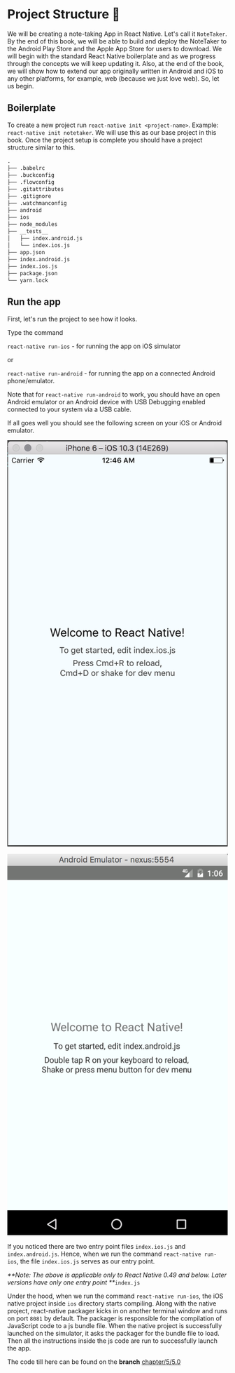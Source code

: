 # Project Structure 🏢

We will be creating a note-taking App in React Native. Let's call it `NoteTaker`. By the end of this book, we will be able to build and deploy the NoteTaker to the Android Play Store and the Apple App Store for users to download. We will begin with the standard React Native boilerplate and as we progress through the concepts we will keep updating it. Also, at the end of the book, we will show how to extend our app originally written in Android and iOS to any other platforms, for example, web \(because we just love web\). So, let us begin.

## Boilerplate

To create a new project run `react-native init <project-name>`. Example: `react-native init notetaker`. We will use this as our base project in this book. Once the project setup is complete you should have a project structure similar to this.

```text
.
├── .babelrc
├── .buckconfig
├── .flowconfig
├── .gitattributes
├── .gitignore
├── .watchmanconfig
├── android
├── ios
├── node_modules
├── __tests__
│   ├── index.android.js
│   └── index.ios.js
├── app.json
├── index.android.js
├── index.ios.js
├── package.json
└── yarn.lock
```

## Run the app

First, let's run the project to see how it looks.

Type the command

`react-native run-ios` - for running the app on iOS simulator

or

`react-native run-android` - for running the app on a connected Android phone/emulator.

Note that for `react-native run-android` to work, you should have an open Android emulator or an Android device with USB Debugging enabled connected to your system via a USB cable.

If all goes well you should see the following screen on your iOS or Android emulator.

![](../../.gitbook/assets/5.0-notetaker-ios.png)

![](../../.gitbook/assets/5.0-notetaker-android.png)

If you noticed there are two entry point files `index.ios.js` and `index.android.js`. Hence, when we run the command `react-native run-ios`, the file `index.ios.js` serves as our entry point.

_**Note: The above is applicable only to React Native 0.49 and below. Later versions have only one entry point **_`index.js`

Under the hood, when we run the command `react-native run-ios`, the iOS native project inside `ios` directory starts compiling. Along with the native project, react-native packager kicks in on another terminal window and runs on port `8081` by default. The packager is responsible for the compilation of JavaScript code to a js bundle file. When the native project is successfully launched on the simulator, it asks the packager for the bundle file to load. Then all the instructions inside the js code are run to successfully launch the app.

The code till here can be found on the **branch** [chapter/5/5.0](https://github.com/react-made-native-easy/note-taker/tree/chapter/5/5.0)

